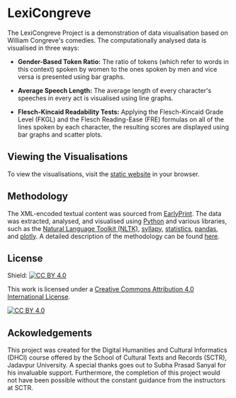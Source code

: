 # LexiCongreve
The LexiCongreve Project is a demonstration of data visualisation based on William Congreve's comedies. The computationally analysed data is visualised in three ways:

- **Gender-Based Token Ratio:** The ratio of tokens (which refer to words in this context) spoken by women to the ones spoken by men and vice versa is presented using bar graphs.

- **Average Speech Length:** The average length of every character's speeches in every act is visualised using line graphs.

- **Flesch-Kincaid Readability Tests:** Applying the Flesch-Kincaid Grade Level (FKGL) and the Flesch Reading-Ease (FRE) formulas on all of the lines spoken by each character, the resulting scores are displayed using bar graphs and scatter plots.

## Viewing the Visualisations
To view the visualisations, visit the <a href="https://aryamoitra.github.io/lexicongreve/" target="_blank">static website</a> in your browser.

## Methodology
The XML-encoded textual content was sourced from <a href="https://earlyprint.org/" target="_blank">EarlyPrint</a>. The data was extracted, analysed, and visualised using <a href="https://www.python.org/" target="_blank">Python</a> and various libraries, such as the <a href="https://www.nltk.org/" target="_blank">Natural Language Toolkit (NLTK)</a>, <a href="https://github.com/mholtzscher/syllapy" target="_blank">syllapy</a>, <a href="https://docs.python.org/3/library/statistics.html" target="_blank">statistics</a>, <a href="https://pandas.pydata.org/" target="_blank">pandas</a>, and <a href="https://plotly.com/python/" target="_blank">plotly</a>. A detailed description of the methodology can be found <a href="https://aryamoitra.github.io/lexicongreve/methodology.html" target="_blank">here</a>.

## License
Shield: [![CC BY 4.0][cc-by-shield]][cc-by]

This work is licensed under a
[Creative Commons Attribution 4.0 International License][cc-by].

[![CC BY 4.0][cc-by-image]][cc-by]

[cc-by]: http://creativecommons.org/licenses/by/4.0/
[cc-by-image]: https://i.creativecommons.org/l/by/4.0/88x31.png
[cc-by-shield]: https://img.shields.io/badge/License-CC%20BY%204.0-lightgrey.svg

## Ackowledgements
This project was created for the Digital Humanities and Cultural Informatics (DHCI) course offered by the School of Cultural Texts and Records (SCTR), Jadavpur University. A special thanks goes out to Subha Prasad Sanyal for his invaluable support. Furthermore, the completion of this project would not have been possible without the constant guidance from the instructors at SCTR.

